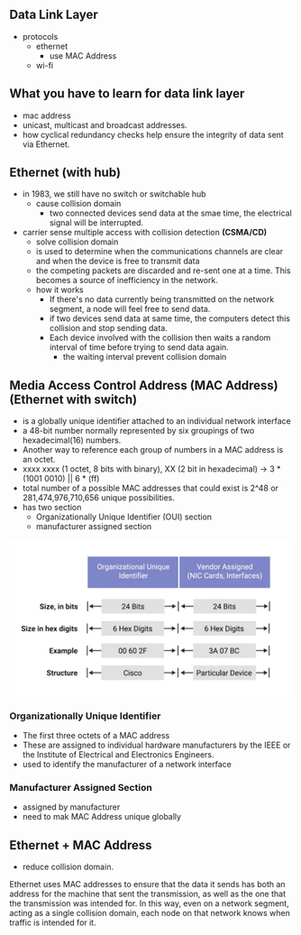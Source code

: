 ## Data Link Layer
* protocols
  * ethernet
    * use MAC Address
  * wi-fi

## What you have to learn for data link layer
  * mac address
  * unicast, multicast and broadcast addresses.
  * how cyclical redundancy checks help ensure the integrity of data sent via Ethernet.


## Ethernet (with hub)
* in 1983, we still have no switch or switchable hub
  * cause collision domain
    * two connected devices send data at the smae time, the electrical signal will be interrupted.
* carrier sense multiple access with collision detection **(CSMA/CD)**
  * solve collision domain
  * is used to determine when the communications channels are clear and when the device is free to transmit data
  * the competing packets are discarded and re-sent one at a time. This becomes a source of inefficiency in the network.
  * how it works
    * If there's no data currently being transmitted on the network segment, a node will feel free to send data.
    * if two devices send data at same time, the computers detect this collision and stop sending data.
    * Each device involved with the collision then waits a random interval of time before trying to send data again.
      * the waiting interval prevent collision domain

## Media Access Control Address (MAC Address) (Ethernet with switch)
* is a globally unique identifier attached to an individual network interface
* a 48-bit number normally represented by six groupings of two hexadecimal(16) numbers.
 * Another way to reference each group of numbers in a MAC address is an octet.
 * xxxx xxxx (1 octet, 8 bits with binary), XX  (2 bit in hexadecimal) -> 3 * (1001 0010) || 6 * (ff)
*  total number of a possible MAC addresses that could exist is 2^48 or 281,474,976,710,656 unique possibilities.
* has two section
  * Organizationally Unique Identifier (OUI) section
  * manufacturer assigned section

<img src="../assets/mac_address.png">

### Organizationally Unique Identifier
* The first three octets of a MAC address
*  These are assigned to individual hardware manufacturers by the IEEE or the Institute of Electrical and Electronics Engineers.
* used to identify the manufacturer of a network interface

### Manufacturer Assigned Section
* assigned by manufacturer
* need to mak MAC Address unique globally


## Ethernet + MAC Address
* reduce collision domain.




Ethernet uses MAC addresses to ensure that the data it sends has both an address for the machine that sent the transmission, as well as the one that the transmission was intended for. In this way, even on a network segment, acting as a single collision domain, each node on that network knows when traffic is intended for it.

